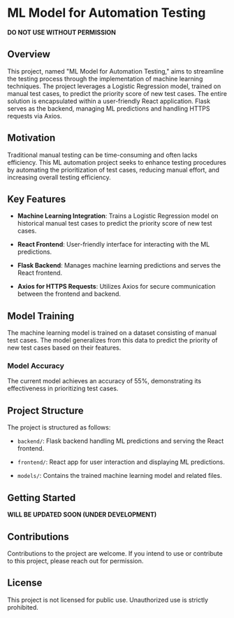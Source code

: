 # ML Model for Automation Testing

**DO NOT USE WITHOUT PERMISSION**

## Overview

This project, named "ML Model for Automation Testing," aims to streamline the testing process through the implementation of machine learning techniques. The project leverages a Logistic Regression model, trained on manual test cases, to predict the priority score of new test cases. The entire solution is encapsulated within a user-friendly React application. Flask serves as the backend, managing ML predictions and handling HTTPS requests via Axios.

## Motivation

Traditional manual testing can be time-consuming and often lacks efficiency. This ML automation project seeks to enhance testing procedures by automating the prioritization of test cases, reducing manual effort, and increasing overall testing efficiency.

## Key Features

- **Machine Learning Integration**: Trains a Logistic Regression model on historical manual test cases to predict the priority score of new test cases.
  
- **React Frontend**: User-friendly interface for interacting with the ML predictions.

- **Flask Backend**: Manages machine learning predictions and serves the React frontend.

- **Axios for HTTPS Requests**: Utilizes Axios for secure communication between the frontend and backend.

## Model Training

The machine learning model is trained on a dataset consisting of manual test cases. The model generalizes from this data to predict the priority of new test cases based on their features.

### Model Accuracy

The current model achieves an accuracy of 55%, demonstrating its effectiveness in prioritizing test cases.

## Project Structure

The project is structured as follows:

- `backend/`: Flask backend handling ML predictions and serving the React frontend.
  
- `frontend/`: React app for user interaction and displaying ML predictions.

- `models/`: Contains the trained machine learning model and related files.

## Getting Started

**WILL BE UPDATED SOON (UNDER DEVELOPMENT)**

## Contributions

Contributions to the project are welcome. If you intend to use or contribute to this project, please reach out for permission.

## License

This project is not licensed for public use. Unauthorized use is strictly prohibited.
